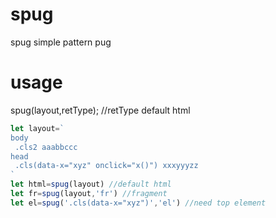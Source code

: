 # spug
spug simple pattern pug

# usage
spug(layout,retType); //retType default html
```js
let layout=`
body
 .cls2 aaabbccc
head
 .cls(data-x="xyz" onclick="x()") xxxyyyzz
`
let html=spug(layout) //default html
let fr=spug(layout,'fr') //fragment
let el=spug('.cls(data-x="xyz")','el') //need top element
```
